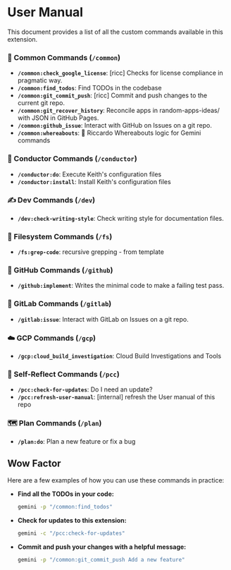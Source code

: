 # User Manual

This document provides a list of all the custom commands available in this extension.

### 🏃 Common Commands (`/common`)

*   **`/common:check_google_license`**: [ricc] Checks for license compliance in pragmatic way.
*   **`/common:find_todos`**: Find TODOs in the codebase
*   **`/common:git_commit_push`**: [ricc] Commit and push changes to the current git repo.
*   **`/common:git_recover_history`**: Reconcile apps in random-apps-ideas/ with JSON in GitHub Pages.
*   **`/common:github_issue`**: Interact with GitHub on Issues on a git repo.
*   **`/common:whereabouts`**: 🦘 Riccardo Whereabouts logic for Gemini commands

### 🎼 Conductor Commands (`/conductor`)

*   **`/conductor:do`**: Execute Keith's configuration files
*   **`/conductor:install`**: Install Keith's configuration files

### ✍️ Dev Commands (`/dev`)

*   **`/dev:check-writing-style`**: Check writing style for documentation files.

### 📁 Filesystem Commands (`/fs`)

*   **`/fs:grep-code`**: recursive grepping - from template

### 🐙 GitHub Commands (`/github`)

*   **`/github:implement`**: Writes the minimal code to make a failing test pass.

### 🦊 GitLab Commands (`/gitlab`)

*   **`/gitlab:issue`**: Interact with GitLab on Issues on a git repo.

### ☁️ GCP Commands (`/gcp`)

*   **`/gcp:cloud_build_investigation`**:  Cloud Build Investigations and Tools


### 🔄 Self-Reflect Commands (`/pcc`)

*   **`/pcc:check-for-updates`**: Do I need an update?
*   **`/pcc:refresh-user-manual`**: [internal] refresh the User manual of this repo

### 🗺️ Plan Commands (`/plan`)

*   **`/plan:do`**: Plan a new feature or fix a bug


## Wow Factor

Here are a few examples of how you can use these commands in practice:

*   **Find all the TODOs in your code:**
    ```bash
    gemini -p "/common:find_todos"
    ```
*   **Check for updates to this extension:**
    ```bash
    gemini -c "/pcc:check-for-updates"
    ```
*   **Commit and push your changes with a helpful message:**
    ```bash
    gemini -p "/common:git_commit_push Add a new feature"
    ```
